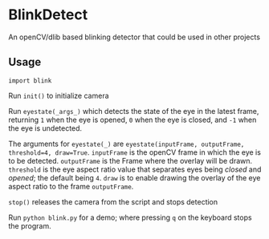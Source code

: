 # BlinkDetect
An openCV/dlib based blinking detector that could be used in other projects

## Usage
`import blink`

Run `init()` to initialize camera

Run `eyestate(_args_)` which detects the state of the eye in the latest frame, returning `1` when the eye is opened, `0` when the eye is closed, and `-1` when the eye is undetected.

The arguments for `eyestate(_)` are `eyestate(inputFrame, outputFrame, threshold=4, draw=True`. `inputFrame` is the openCV frame in which the eye is to be detected. `outputFrame` is the Frame where the overlay will be drawn. `threshold` is the eye aspect ratio value that separates eyes being *closed* and *opened*; the default being `4`. `draw` is to enable drawing the overlay of the eye aspect ratio to the frame `outputFrame`.

`stop()` releases the camera from the script and stops detection

Run `python blink.py` for a demo; where pressing `q` on the keyboard stops the program.
